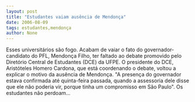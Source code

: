 ```yaml
---
layout: post
title: "Estudantes vaiam ausência de Mendonça"
date: 2006-08-09
tags: estudantes,mendonça
author: None
---
```

Esses universitários são fogo. Acabam de vaiar o fato do governador-candidato do PFL, Mendonça Filho,&nbsp;ter faltado ao debate promovido pelo Diretório Central de Estudantes (DCE) da UFPE. 
O presidente do DCE, Aristóteles Homero Cardona, que está coordenando o debate, voltou a explicar o motivo da ausência de Mendonça. \"A presença do governador estava confirmada até quinta-feira passada, quando a assessoria dele disse que ele não poderia vir, porque tinha um compromisso em São Paulo\". Os estudantes não perdoam... 